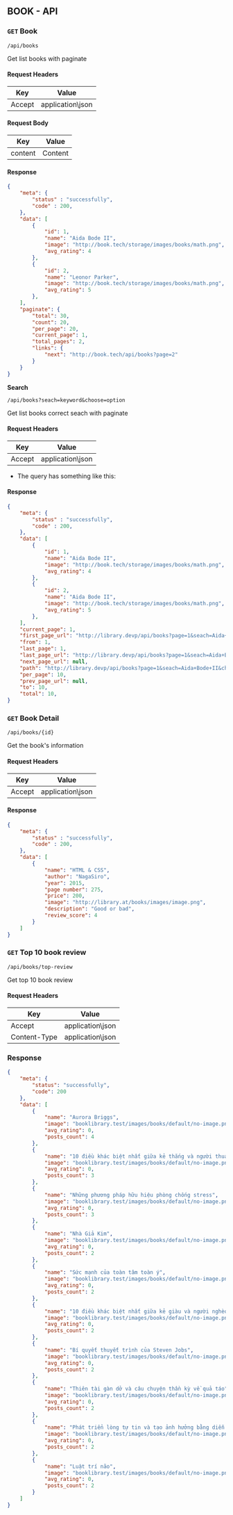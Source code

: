 ## BOOK - API

### `GET` Book
```
/api/books
```
Get list books with paginate

#### Request Headers
| Key | Value |
|---|---|
|Accept|application\json

#### Request Body
| Key | Value |
|---|---|
| content | Content |

#### Response
```json
{
    "meta": {
        "status" : "successfully",
        "code" : 200,
    },
    "data": [
        {
            "id": 1,
            "name": "Aida Bode II",
            "image": "http://book.tech/storage/images/books/math.png",
            "avg_rating": 4 
        },
        {
            "id": 2,
            "name": "Leonor Parker",
            "image": "http://book.tech/storage/images/books/math.png",
            "avg_rating": 5
        },
    ],
    "paginate": {
        "total": 30,
        "count": 20,
        "per_page": 20,
        "current_page": 1,
        "total_pages": 2,
        "links": {
            "next": "http://book.tech/api/books?page=2"
        }
    }
}
```

**Search**

```
/api/books?seach=keyword&choose=option
```
Get list books correct seach with paginate

#### Request Headers
| Key | Value |
|---|---|
|Accept|application\json

- The query has something like this:

#### Response
```json
{
    "meta": {
        "status" : "successfully",
        "code" : 200,
    },
    "data": [
        {
            "id": 1,
            "name": "Aida Bode II",
            "image": "http://book.tech/storage/images/books/math.png",
            "avg_rating": 4
        },
        {
            "id": 2,
            "name": "Aida Bode II",
            "image": "http://book.tech/storage/images/books/math.png",
            "avg_rating": 5
        },
    ],
    "current_page": 1,
    "first_page_url": "http://library.devp/api/books?page=1&seach=Aida+Bode+II&choose=name",
    "from": 1,
    "last_page": 1,
    "last_page_url": "http://library.devp/api/books?page=1&seach=Aida+Bode+II&choose=name",
    "next_page_url": null,
    "path": "http://library.devp/api/books?page=1&seach=Aida+Bode+II&choose=name",
    "per_page": 10,
    "prev_page_url": null,
    "to": 10,
    "total": 10,
}
```

### `GET` Book Detail
```
/api/books/{id}
```
Get the book's information
#### Request Headers
| Key | Value |
|---|---|
|Accept|application\json
#### Response
```json
{
    "meta": {
        "status" : "successfully",
        "code" : 200,
    },
    "data": [
        {
            "name": "HTML & CSS",
            "author": "NagaSiro",
            "year": 2015,
            "page number": 275,
            "price": 200,
            "image": "http://library.at/books/images/image.png",
            "description": "Good or bad",
            "review_score": 4
        }
    ]
}
```

### `GET` Top 10 book review
```
/api/books/top-review
```
Get top 10 book review
#### Request Headers
| Key | Value |
|---|---|
|Accept|application\json|
|Content-Type|application\json|

### Response
```json
{
    "meta": {
        "status": "successfully",
        "code": 200
    },
    "data": [
        {
            "name": "Aurora Briggs",
            "image": "booklibrary.test/images/books/default/no-image.png",
            "avg_rating": 0,
            "posts_count": 4
        },
        {
            "name": "10 điều khác biệt nhất giữa kẻ thắng và người thua",
            "image": "booklibrary.test/images/books/default/no-image.png",
            "avg_rating": 0,
            "posts_count": 3
        },
        {
            "name": "Những phương pháp hữu hiệu phòng chống stress",
            "image": "booklibrary.test/images/books/default/no-image.png",
            "avg_rating": 0,
            "posts_count": 3
        },
        {
            "name": "Nhà Giả Kim",
            "image": "booklibrary.test/images/books/default/no-image.png",
            "avg_rating": 0,
            "posts_count": 2
        },
        {
            "name": "Sức mạnh của toàn tâm toàn ý",
            "image": "booklibrary.test/images/books/default/no-image.png",
            "avg_rating": 0,
            "posts_count": 2
        },
        {
            "name": "10 điều khác biệt nhất giữa kẻ giàu và người nghèo",
            "image": "booklibrary.test/images/books/default/no-image.png",
            "avg_rating": 0,
            "posts_count": 2
        },
        {
            "name": "Bí quyết thuyết trình của Steven Jobs",
            "image": "booklibrary.test/images/books/default/no-image.png",
            "avg_rating": 0,
            "posts_count": 2
        },
        {
            "name": "Thiên tài gàn dở và câu chuyện thần kỳ về quả táo",
            "image": "booklibrary.test/images/books/default/no-image.png",
            "avg_rating": 0,
            "posts_count": 2
        },
        {
            "name": "Phát triển lòng tự tin và tạo ảnh hưởng bằng diễn thuyết",
            "image": "booklibrary.test/images/books/default/no-image.png",
            "avg_rating": 0,
            "posts_count": 2
        },
        {
            "name": "Luật trí não",
            "image": "booklibrary.test/images/books/default/no-image.png",
            "avg_rating": 0,
            "posts_count": 2
        }
    ]
}
```